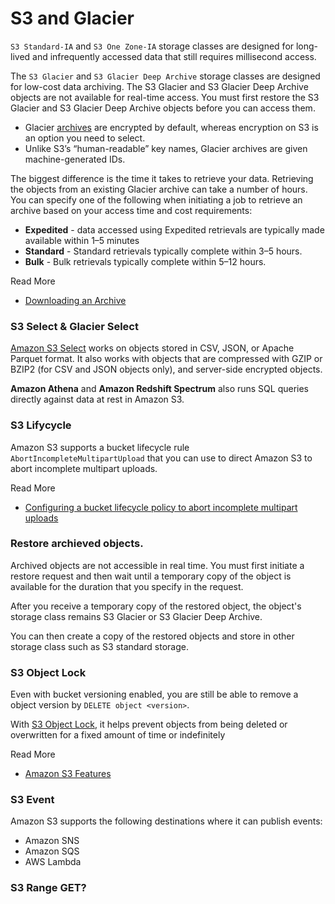 # S3 and Glacier

`S3 Standard-IA` and `S3 One Zone-IA` storage classes are designed for long-lived and infrequently accessed data that still requires millisecond access.

The `S3 Glacier` and `S3 Glacier Deep Archive` storage classes are designed for low-cost data archiving. The S3 Glacier and S3 Glacier Deep Archive objects are not available for real-time access. You must first restore the S3 Glacier and S3 Glacier Deep Archive objects before you can access them.

 - Glacier [archives](https://docs.aws.amazon.com/amazonglacier/latest/dev/amazon-glacier-data-model.html) are encrypted by default, whereas encryption on S3 is an option you need to select.
 - Unlike S3’s “human-readable” key names, Glacier archives are given machine-generated IDs.

The biggest difference is the time it takes to retrieve your data. Retrieving the objects from an existing Glacier archive can take a number of hours. You can specify one of the following when initiating a job to retrieve an archive based on your access time and cost requirements:  

- **Expedited** - data accessed using Expedited retrievals are typically made available within 1–5 minutes
- **Standard** - Standard retrievals typically complete within 3–5 hours.
- **Bulk** - Bulk retrievals typically complete within 5–12 hours.

Read More 

- [Downloading an Archive](https://docs.aws.amazon.com/amazonglacier/latest/dev/downloading-an-archive-two-steps.html)

### S3 Select & Glacier Select

[Amazon S3 Select](https://docs.aws.amazon.com/AmazonS3/latest/userguide/selecting-content-from-objects.html) works on objects stored in CSV, JSON, or Apache Parquet format. It also works with objects that are compressed with GZIP or BZIP2 (for CSV and JSON objects only), and server-side encrypted objects. 

**Amazon Athena** and **Amazon Redshift Spectrum** also runs SQL queries directly against data at rest in Amazon S3.

### S3 Lifycycle

Amazon S3 supports a bucket lifecycle rule `AbortIncompleteMultipartUpload` that you can use to direct Amazon S3 to abort incomplete multipart uploads.

Read More

- [Configuring a bucket lifecycle policy to abort incomplete multipart uploads](https://docs.aws.amazon.com/AmazonS3/latest/userguide/mpu-abort-incomplete-mpu-lifecycle-config.html)

### Restore archieved objects.

Archived objects are not accessible in real time. You must first initiate a restore request and then wait until a temporary copy of the object is available for the duration that you specify in the request. 

After you receive a temporary copy of the restored object, the object's storage class remains S3 Glacier or S3 Glacier Deep Archive. 

You can then create a copy of the restored objects and store in other storage class such as S3 standard storage.

### S3 Object Lock

Even with bucket versioning enabled, you are still be able to remove a object version by `DELETE object <version>`.

With [S3 Object Lock](https://docs.aws.amazon.com/AmazonS3/latest/userguide/object-lock.html), it helps prevent objects from being deleted or overwritten for a fixed amount of time or indefinitely

Read More

- [Amazon S3 Features](https://aws.amazon.com/s3/features/#amazon-glacier-select)

### S3 Event
Amazon S3 supports the following destinations where it can publish events:

- Amazon SNS
- Amazon SQS
- AWS Lambda

###  S3 Range GET?
